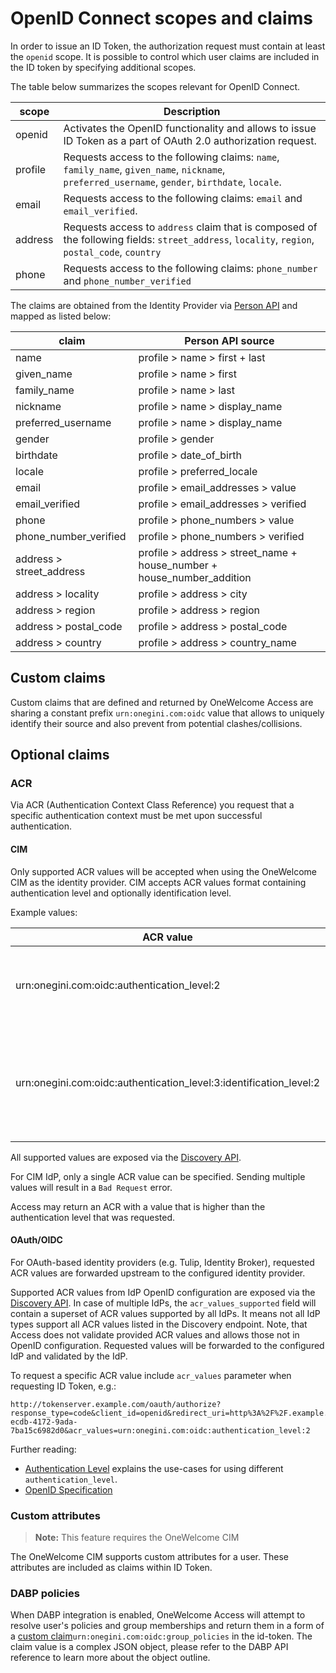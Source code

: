 # OpenID Connect scopes and claims

In order to issue an ID Token, the authorization request must contain at least the `openid` scope. It is possible to control which user claims are included 
in the ID token by specifying additional scopes.

The table below summarizes the scopes relevant for OpenID Connect.

| scope       | Description                                                                                                                                      |
|-------------|--------------------------------------------------------------------------------------------------------------------------------------------------|
| openid      | Activates the OpenID functionality and allows to issue ID Token as a part of OAuth 2.0 authorization request.                                    |
| profile     | Requests access to the following claims: `name`, `family_name`, `given_name`, `nickname`, `preferred_username`, `gender`, `birthdate`, `locale`. |
| email       | Requests access to the following claims: `email` and `email_verified`.                                                                           |
| address     | Requests access to `address` claim that is composed of the following fields: `street_address`, `locality`, `region`, `postal_code`, `country`    | 
| phone       | Requests access to the following claims: `phone_number` and `phone_number_verified`                                                              |

The claims are obtained from the Identity Provider via [Person API](https://docs-single-tenant.onewelcome.com/cim/stable/idp/api-reference/person-api.html) 
and mapped as listed below:

| claim                      | Person API source                                                      |
|----------------------------|------------------------------------------------------------------------|
| name                       | profile > name > first + last                                          |
| given_name                 | profile > name > first                                                 |
| family_name                | profile > name > last                                                  |
| nickname                   | profile > name > display_name                                          |
| preferred_username         | profile > name > display_name                                          |
| gender                     | profile > gender                                                       |
| birthdate                  | profile > date_of_birth                                                |
| locale                     | profile > preferred_locale                                             |
| email                      | profile > email_addresses > value                                      |
| email_verified             | profile > email_addresses > verified                                   |
| phone                      | profile > phone_numbers > value                                        |
| phone_number_verified      | profile > phone_numbers > verified                                     |
| address > street_address   | profile > address > street_name + house_number + house_number_addition |
| address > locality         | profile > address > city                                               |
| address > region           | profile > address > region                                             |
| address > postal_code      | profile > address > postal_code                                        |
| address > country          | profile > address > country_name                                       |

## Custom claims

Custom claims that are defined and returned by OneWelcome Access are sharing a constant prefix `urn:onegini.com:oidc` value that allows to uniquely
identify their source and also prevent from potential clashes/collisions.

## Optional claims

### ACR

Via ACR (Authentication Context Class Reference) you request that a specific authentication context must be met upon successful
authentication.

#### CIM

Only supported ACR values will be accepted when using the OneWelcome CIM as the identity provider.
CIM accepts ACR values format containing authentication level and optionally identification level.

Example values:

| ACR value                                                          | Description                                                                                                |
|--------------------------------------------------------------------|------------------------------------------------------------------------------------------------------------|
| urn:onegini.com:oidc:authentication_level:2                        | Requires an authentication level of at least 2 from OneWelcome CIM.                                           |
| urn:onegini.com:oidc:authentication_level:3:identification_level:2 | Requires an authentication level of at least 3 and an identification level of at least 2 from OneWelcome CIM. |

All supported values are exposed via the [Discovery API](../../../api-reference/oidc/discovery.md).

For CIM IdP, only a single ACR value can be specified. Sending multiple values will result in a `Bad Request` error.

Access may return an ACR with a value that is higher than the authentication level that was requested.

#### OAuth/OIDC

For OAuth-based identity providers (e.g. Tulip, Identity Broker), requested ACR values are forwarded upstream to the configured identity
provider.

Supported ACR values from IdP OpenID configuration are exposed via the [Discovery API](../../../api-reference/oidc/discovery.md).
In case of multiple IdPs, the `acr_values_supported` field will contain a superset of ACR values supported by all IdPs.
It means not all IdP types support all ACR values listed in the Discovery endpoint.
Note, that Access does not validate provided ACR values and allows those not in OpenID configuration.
Requested values will be forwarded to the configured IdP and validated by the IdP.

To request a specific ACR value include `acr_values` parameter when requesting ID Token, e.g.:

```http
http://tokenserver.example.com/oauth/authorize?response_type=code&client_id=openid&redirect_uri=http%3A%2F%2F.example.com&scope=openid&state=d5dbda85-ecdb-4172-9ada-7ba15c6982d0&acr_values=urn:onegini.com:oidc:authentication_level:2
```

Further reading:

- [Authentication Level](https://docs-single-tenant.onewelcome.com/cim/stable/idp/authentication/saml/authentication-level.html) explains the
  use-cases for using different `authentication_level`.
- [OpenID Specification](https://openid.net/specs/openid-connect-core-1_0.html#AuthRequest)

### Custom attributes
>**Note:**
> This feature requires the OneWelcome CIM

The OneWelcome CIM supports custom attributes for a user. These attributes are included as claims within ID Token.

### DABP policies

When DABP integration is enabled, OneWelcome Access will attempt to resolve user's policies and group memberships and return them in a form of a 
[custom claim](#custom-claims)`urn:onegini.com:oidc:group_policies` in the id-token. The claim value is a complex JSON object, please refer to the DABP API 
reference to learn more about the object outline.
